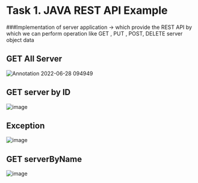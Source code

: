 # Task 1. JAVA REST API Example

###Implementation of server application -> which provide the REST API by which we can perform operation like  GET , PUT , POST, DELETE server object data


 ## GET All Server 
 
  ![Annotation 2022-06-28 094949](https://user-images.githubusercontent.com/92662661/176091651-ba27ba1c-4354-4cce-9797-c234427d8b5a.png)
  
  ## GET server by ID 
  
![image](https://user-images.githubusercontent.com/92662661/176091886-3362380a-0b0c-428a-b50c-5d61a1fa3da3.png)
## Exception
    
![image](https://user-images.githubusercontent.com/92662661/176092165-1dac74b4-5141-4914-a960-de25e3aa4ab5.png)

## GET serverByName
![image](https://user-images.githubusercontent.com/92662661/176095595-0df1c83c-f265-4164-a8c2-53ce273dd276.png)



    
              

